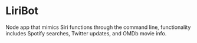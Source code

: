 # LiriBot

Node app that mimics Siri functions through the command line, functionality includes Spotify searches, Twitter updates, and OMDb movie info. 

